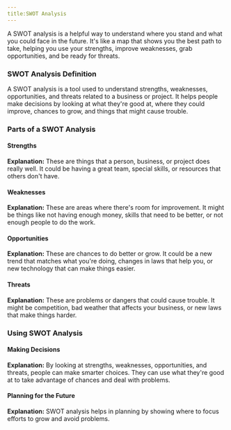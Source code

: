 ```yaml
---
title:SWOT Analysis
---
```


A SWOT analysis is a helpful way to understand where you stand and what you could face in the future. It's like a map that shows you the best path to take, helping you use your strengths, improve weaknesses, grab opportunities, and be ready for threats.

### SWOT Analysis Definition

A SWOT analysis is a tool used to understand strengths, weaknesses, opportunities, and threats related to a business or project. It helps people make decisions by looking at what they're good at, where they could improve, chances to grow, and things that might cause trouble.

### Parts of a SWOT Analysis

#### Strengths

**Explanation:** These are things that a person, business, or project does really well. It could be having a great team, special skills, or resources that others don't have.

#### Weaknesses

**Explanation:** These are areas where there's room for improvement. It might be things like not having enough money, skills that need to be better, or not enough people to do the work.

#### Opportunities

**Explanation:** These are chances to do better or grow. It could be a new trend that matches what you're doing, changes in laws that help you, or new technology that can make things easier.

#### Threats

**Explanation:** These are problems or dangers that could cause trouble. It might be competition, bad weather that affects your business, or new laws that make things harder.

### Using SWOT Analysis

#### Making Decisions

**Explanation:** By looking at strengths, weaknesses, opportunities, and threats, people can make smarter choices. They can use what they're good at to take advantage of chances and deal with problems.

#### Planning for the Future

**Explanation:** SWOT analysis helps in planning by showing where to focus efforts to grow and avoid problems.

